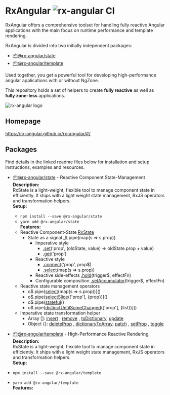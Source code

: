 # RxAngular ![rx-angular CI](https://github.com/rx-angular/rx-angular/workflows/rx-angular%20CI/badge.svg?branch=master)

RxAngular offers a comprehensive toolset for handling fully reactive Angular applications with the main focus on runtime
performance and template rendering.

RxAngular is divided into two initially independent packages:

- [📦@rx-angular/state](https://github.com/rx-angular/rx-angular/tree/master/libs/state/README.md)
- [📦@rx-angular/template](https://github.com/rx-angular/rx-angular/tree/master/libs/template/README.md)

Used together, you get a powerful tool for developing high-performance angular applications with or without NgZone.

This repository holds a set of helpers to create **fully reactive** as well as **fully zone-less** applications.

![rx-angular logo](https://raw.githubusercontent.com/rx-angular/rx-angular/master/apps/template-demo/src/assets/images/rx-angular_logo.png)

## Homepage

https://rx-angular.github.io/rx-angular/#/

## Packages

Find details in the linked readme files below for installation and setup instructions, examples and resources.

- [📦@rx-angular/state](https://github.com/rx-angular/rx-angular/tree/master/libs/state/README.md) - Reactive Component State-Management  
  **Description:**  
  RxState is a light-weight, flexible tool to manage component state in efficiently. 
  It ships with a light weight state management, RxJS operators and transformation helpers.  
  **Setup:**
  - `npm install --save @rx-angular/state`  
  - `yarn add @rx-angular/state`  
  **Features:**  
  - Reactive Component-State [RxState<T>](https://rx-angular.github.io/rx-angular/#/web/state/api/rx-state)
    - State as a signal [.$](https://rx-angular.github.io/rx-angular/#/web/state/api/rx-state?id=-state-observable).pipe(map(s => s.prop))
      - Imperative style 
        - [.set](https://rx-angular.github.io/rx-angular/#/web/state/api/rx-state?id=set)('prop', (oldState, value) => oldState.prop + value) 
        - [.get](https://rx-angular.github.io/rx-angular/#/web/state/api/rx-state?id=get)('prop') 
      - Reactive style  
        - [.connect](https://rx-angular.github.io/rx-angular/#/web/state/api/rx-state?id=connect)('prop', prop$) 
        - [.select](https://rx-angular.github.io/rx-angular/#/web/state/api/rx-state?id=select)(map(s => s.prop))
      - Reactive side-effects [.hold](https://rx-angular.github.io/rx-angular/#/web/state/api/rx-state?id=hold)(trigger$, effectFn)
      - Configurable composition [.setAccumulator](https://rx-angular.github.io/rx-angular/#/web/state/api/rx-state?id=setaccumulator)(trigger$, effectFn)
  - Reactive state management operators
    - o$.pipe([select](https://rx-angular.github.io/rx-angular/#/web/state/api/rxjs-operators?id=select)(map(s => s.prop))]() 
    - o$.pipe([selectSlice](https://rx-angular.github.io/rx-angular/#/web/state/api/rxjs-operators?id=selectSlices)(\['prop'\], {prop})]() 
    - o$.pipe([stateful](https://rx-angular.github.io/rx-angular/#/web/state/api/rxjs-operators?id=stateful)() 
    - o$.pipe([distinctUntilSomeChanged](https://rx-angular.github.io/rx-angular/#/web/state/api/rxjs-operators?id=distinctuntilsomechanged)(\['prop'\], {list})]() 
  - Imperative state transformation helper
    - Array []: [insert](https://rx-angular.github.io/rx-angular/#/web/state/api/transformation-helpers?id=insert) , [remove](https://rx-angular.github.io/rx-angular/#/web/state/api/transformation-helpers?id=remove) , [toDictionary](https://rx-angular.github.io/rx-angular/#/web/state/api/transformation-helpers?id=toDictionary), [update](https://rx-angular.github.io/rx-angular/#/web/state/api/transformation-helpers?id=update) 
    - Object {}: [deleteProp](https://rx-angular.github.io/rx-angular/#/web/state/api/transformation-helpers?id=deleteProp) , [dictionaryToArray](https://rx-angular.github.io/rx-angular/#/web/state/api/transformation-helpers?id=dictianaryToArray), [patch](https://rx-angular.github.io/rx-angular/#/web/state/api/transformation-helpers?id=patch) , [setProp]() , [toggle]() 
   
- [📦@rx-angular/template](https://github.com/rx-angular/rx-angular/tree/master/libs/template/README.md) - High-Performance Reactive Rendering
**Description:**  
RxState is a light-weight, flexible tool to manage component state in efficiently. 
It ships with a light weight state management, RxJS operators and transformation helpers.  
**Setup:**  
- `npm install --save @rx-angular/template`  
- `yarn add @rx-angular/template`  
**Features:**    
